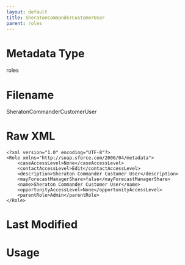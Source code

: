 ```yaml
---
layout: default
title: SheratonCommanderCustomerUser
parent: roles
---
```

# Metadata Type
roles


# Filename 
SheratonCommanderCustomerUser


# Raw XML
```
<?xml version="1.0" encoding="UTF-8"?>
<Role xmlns="http://soap.sforce.com/2006/04/metadata">
    <caseAccessLevel>None</caseAccessLevel>
    <contactAccessLevel>Edit</contactAccessLevel>
    <description>Sheraton Commander Customer User</description>
    <mayForecastManagerShare>false</mayForecastManagerShare>
    <name>Sheraton Commander Customer User</name>
    <opportunityAccessLevel>None</opportunityAccessLevel>
    <parentRole>Admin</parentRole>
</Role>
```


# Last Modified


# Usage
